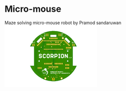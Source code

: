# Micro-mouse
Maze solving micro-mouse robot
by Pramod sandaruwan
<img src="./media/pcb.png" width="300"/>
